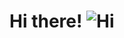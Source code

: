 # Hi there! ![Hi](https://user-images.githubusercontent.com/66238989/122649892-bf790b00-d14d-11eb-8a62-e80c1b992d1e.gif)


